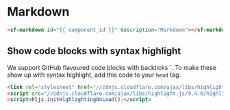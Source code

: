 # Markdown

```html
<sf-markdown id="{{ component_id }}" description="Markdown"></sf-markdown>
```

## Show code blocks with syntax highlight

We support GitHub flavoured code blocks with backticks \`. To make these show up with syntax highlight, add this code to your `head` tag.

```html
<link rel="stylesheet" href="//cdnjs.cloudflare.com/ajax/libs/highlight.js/9.4.0/styles/default.min.css">
<script src="//cdnjs.cloudflare.com/ajax/libs/highlight.js/9.4.0/highlight.min.js"></script>
<script>hljs.initHighlightingOnLoad();</script>
```
